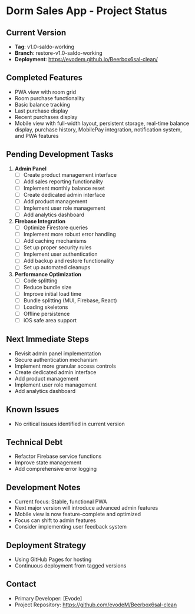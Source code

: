 # Dorm Sales App - Project Status

## Current Version
- **Tag**: v1.0-saldo-working
- **Branch**: restore-v1.0-saldo-working
- **Deployment**: https://evodem.github.io/Beerbox6sal-clean/

## Completed Features
- PWA view with room grid
- Room purchase functionality
- Basic balance tracking
- Last purchase display
- Recent purchases display
- Mobile view with full-width layout, persistent storage, real-time balance display, purchase history, MobilePay integration, notification system, and PWA features

## Pending Development Tasks
1. **Admin Panel**
   - [ ] Create product management interface
   - [ ] Add sales reporting functionality
   - [ ] Implement monthly balance reset
   - [ ] Create dedicated admin interface
   - [ ] Add product management
   - [ ] Implement user role management
   - [ ] Add analytics dashboard

2. **Firebase Integration**
   - [ ] Optimize Firestore queries
   - [ ] Implement more robust error handling
   - [ ] Add caching mechanisms
   - [ ] Set up proper security rules
   - [ ] Implement user authentication
   - [ ] Add backup and restore functionality
   - [ ] Set up automated cleanups

4. **Performance Optimization**
   - [ ] Code splitting
   - [ ] Reduce bundle size
   - [ ] Improve initial load time
   - [ ] Bundle splitting (MUI, Firebase, React)
   - [ ] Loading skeletons
   - [ ] Offline persistence
   - [ ] iOS safe area support

## Next Immediate Steps
- Revisit admin panel implementation
- Secure authentication mechanism
- Implement more granular access controls
- Create dedicated admin interface
- Add product management
- Implement user role management
- Add analytics dashboard

## Known Issues
- No critical issues identified in current version

## Technical Debt
- Refactor Firebase service functions
- Improve state management
- Add comprehensive error logging

## Development Notes
- Current focus: Stable, functional PWA
- Next major version will introduce advanced admin features
- Mobile view is now feature-complete and optimized
- Focus can shift to admin features
- Consider implementing user feedback system

## Deployment Strategy
- Using GitHub Pages for hosting
- Continuous deployment from tagged versions

## Contact
- Primary Developer: [Evode]
- Project Repository: https://github.com/evodeM/Beerbox6sal-clean
